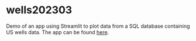 # wells202303
Demo of an app using Streamlit to plot data from a SQL database containing US wells data. The app can be found [here](https://wells202303.onrender.com).


